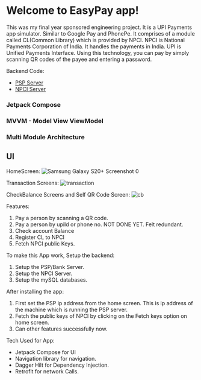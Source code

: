# Welcome to EasyPay app!

This was my final year sponsored engineering project. It is a UPI Payments app simulator. Similar to Google Pay and PhonePe.
It comprises of a module called CL(Common Library) which is provided by NPCI.
NPCI is National Payments Corporation of India. It handles the payments in India.
UPI is Unified Payments Interface. Using this technology, you can pay by simply scanning QR codes of the payee and entering a password.

Backend Code:
* [PSP Server](https://github.com/Anand-Avinash-Bhalerao/PSP-Bank-Server---Springboot)
* [NPCI Server](https://github.com/Anand-Avinash-Bhalerao/NPCI-Server---Springboot)



### Jetpack Compose
### MVVM - Model View ViewModel
### Multi Module Architecture

## UI

HomeScreen:
![Samsung Galaxy S20+ Screenshot 0](https://github.com/Anand-Avinash-Bhalerao/EasyPay/assets/87852860/5550ad4f-7a0d-4099-a098-c6487f148847)

Transaction Screens:
![transaction](https://github.com/Anand-Avinash-Bhalerao/EasyPay/assets/87852860/f1e7e3b7-b492-4e74-84ef-122b22b1dc1c)

CheckBalance Screens and Self QR Code Screen:
![cb](https://github.com/Anand-Avinash-Bhalerao/EasyPay/assets/87852860/a80e35ca-88d3-49e3-ac74-992cf863dfd4)

Features:
1. Pay a person by scanning a QR code.
2. Pay a person by upiId or phone no. NOT DONE YET. Felt redundant.
3. Check account Balance
4. Register CL to NPCI
5. Fetch NPCI public Keys.

To make this App work, Setup the backend:
1. Setup the PSP/Bank Server. 
2. Setup the NPCI Server.
3. Setup the mySQL databases.

After installing the app:
1. First set the PSP ip address from the home screen. This is ip address of the machine which is running the PSP server.
2. Fetch the public keys of NPCI by clicking on the Fetch keys option on home screen.
3. Can other features successfully now.

Tech Used for App: 
* Jetpack Compose for UI
* Navigation library for navigation.
* Dagger Hilt for Dependency Injection.
* Retrofit for network Calls.

